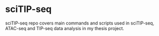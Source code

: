 # sciTIP-seq
sciTIP-seq repo covers main commands and scripts used in sciTIP-seq, ATAC-seq and TIP-seq data analysis in my thesis project.
